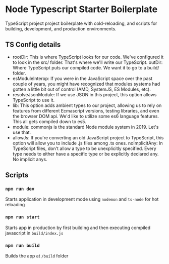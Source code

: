 # Node Typescript Starter Boilerplate
TypeScript project project boilerplate with cold-reloading, and scripts for building, development, and production environments.

## TS Config details

- rootDir: This is where TypeScript looks for our code. We've configured it to look in the src/ folder. That's where we'll write our TypeScript.
outDir: Where TypeScript puts our compiled code. We want it to go to a build/ folder.
- esModuleInterop: If you were in the JavaScript space over the past couple of years, you might have recognized that modules systems had gotten a little bit out of control (AMD, SystemJS, ES Modules, etc).
- resolveJsonModule: If we use JSON in this project, this option allows TypeScript to use it.
- lib: This option adds ambient types to our project, allowing us to rely on features from different Ecmascript versions, testing libraries, and even the browser DOM api. We'd like to utilize some es6 language features. This all gets compiled down to es5.
- module: commonjs is the standard Node module system in 2019. Let's use that.
- allowJs: If you're converting an old JavaScript project to TypeScript, this option will allow you to include .js files among .ts ones.
noImplicitAny: In TypeScript files, don't allow a type to be unexplicitly specified. Every type needs to either have a specific type or be explicitly declared any. No implicit anys.

## Scripts
### `npm run dev`
Starts application in development mode using `nodemon` and `ts-node` for hot reloading

### `npm run start`
Starts app in production by first building and then executing compiled javascript in `build/index.js`

### `npm run build`

Builds the app at  `/build` folder

